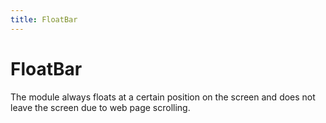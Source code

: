 ```yaml
---
title: FloatBar
---
```


# FloatBar

<div>The module always floats at a certain position on the screen and does not leave the screen due to web page scrolling.</div>

